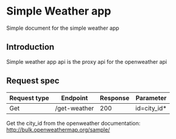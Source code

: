 # Simple Weather app

Simple document for the simple weather app

## Introduction

Simple weather app api is the proxy api for the openweather api

## Request spec



| Request type | Endpoint     | Response | Parameter   |
| ------------ | ------------ | -------- | ----------- |
| Get          | /get-weather | 200      | id=city_id* |

Get the city_id from the openweather documentation: http://bulk.openweathermap.org/sample/